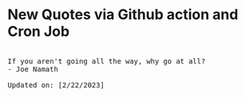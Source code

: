 # New Quotes via Github action and Cron Job

<pre>
<!-- #quote -->
If you aren't going all the way, why go at all?
- Joe Namath

Updated on: [2/22/2023]
<!-- #quoteEnd -->
</pre>
